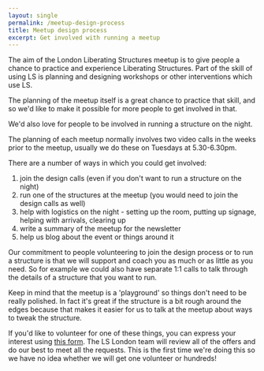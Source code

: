 ```yaml
---
layout: single
permalink: /meetup-design-process
title: Meetup design process
excerpt: Get involved with running a meetup
---
```


The aim of the London Liberating Structures meetup is to give people a chance
to practice and experience Liberating Structures. Part of the skill of using
LS is planning and designing workshops or other interventions which use LS.

The planning of the meetup itself is a great chance to practice that skill,
and so we'd like to make it possible for more people to get involved in that.

We'd also love for people to be involved in running a structure on the night.

The planning of each meetup normally involves two video calls in the weeks
prior to the meetup, usually we do these on Tuesdays at 5.30-6.30pm.

There are a number of ways in which you could get involved:

1. join the design calls (even if you don't want to run a structure on the night)
1. run one of the structures at the meetup (you would need to join the design calls as well)
1. help with logistics on the night - setting up the room, putting up signage, helping with arrivals, clearing up
1. write a summary of the meetup for the newsletter
1. help us blog about the event or things around it

Our commitment to people volunteering to join the design process or to run a
structure is that we will support and coach you as much or as little as you
need. So for example we could also have separate 1:1 calls to talk through the
details of a structure that you want to run.

Keep in mind that the meetup is a 'playground' so things don't need to be
really polished. In fact it's great if the structure is a bit rough around the
edges because that makes it easier for us to talk at the meetup about ways to
tweak the structure.

If you'd like to volunteer for one of these things, you can express your
interest using [this form](https://docs.google.com/forms/d/e/1FAIpQLSfwknuMUW1C8XlDwcP7bYViQqfO5GTtzWnn6HaCneLi7gCQRA/viewform). The LS London team will review all of the offers and
do our best to meet all the requests. This is the first time we're doing this
so we have no idea whether we will get one volunteer or hundreds!

